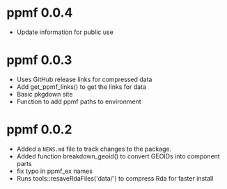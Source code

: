 # ppmf 0.0.4
* Update information for public use

# ppmf 0.0.3
* Uses GitHub release links for compressed data
* Add get_ppmf_links() to get the links for data
* Basic pkgdown site
* Function to add ppmf paths to environment

# ppmf 0.0.2
* Added a `NEWS.md` file to track changes to the package.
* Added function breakdown_geoid() to convert GEOIDs into component parts
* fix typo in ppmf_ex names
* Runs tools::resaveRdaFiles('data/') to compress Rda for faster install
